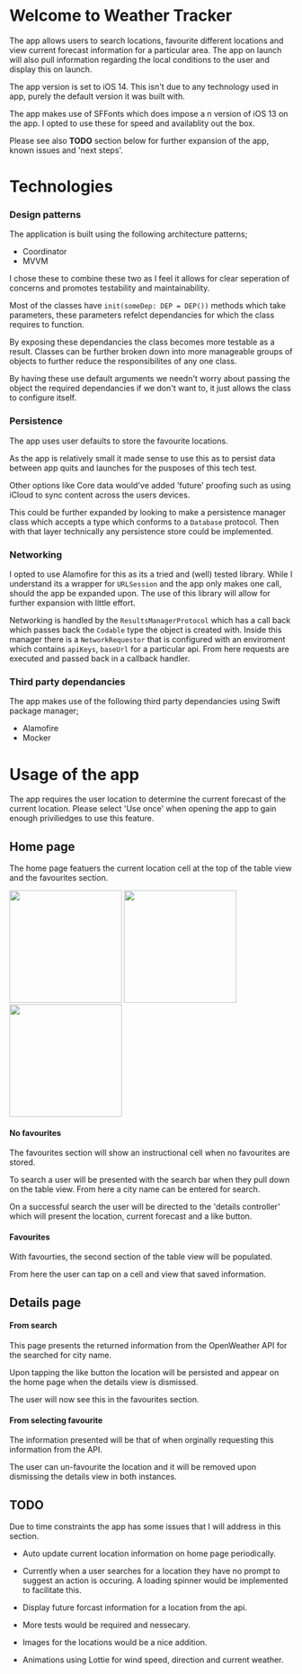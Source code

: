 # Welcome to Weather Tracker

The app allows users to search locations, favourite different locations and view current forecast information for a particular area. The app on launch will also pull information regarding the local conditions to the user and display this on launch.

The app version is set to iOS 14. This isn't due to any technology used in app, purely the default version it was built with. 

The app makes use of SFFonts which does impose a n version of iOS 13 on the app. I opted to use these for speed and availablity out the box. 

Please see also **TODO** section below for further expansion of the app, known issues and 'next steps'.

# Technologies 

### Design patterns

The application is built using the following architecture patterns;

 - Coordinator 
 - MVVM

I chose these to combine these two as I feel it allows for clear seperation of concerns and promotes testability and maintainability. 

Most of the classes have `init(someDep: DEP = DEP())` methods which take parameters, these parameters refelct dependancies for which the class requires to function. 

By exposing these dependancies the class becomes more testable as a result. Classes can be further broken down into more manageable groups of objects to further reduce the responsibilites of any one class.

By having these use default arguments we needn't worry about passing the object the required dependancies if we don't want to, it just allows the class to configure itself. 

### Persistence

The app uses user defaults to store the favourite locations. 

As the app is relatively small it made sense to use this as to persist data between app quits and launches for the pusposes of this tech test. 

Other options like Core data would've added 'future' proofing such as using iCloud to sync content across the users devices.

This could be further expanded by looking to make a persistence manager class which accepts a type which conforms to a `Database` protocol. Then with that layer technically any persistence store could be implemented. 

### Networking

I opted to use Alamofire for this as its a tried and (well) tested library. While I understand its a wrapper for `URLSession` and the app only makes one call, should the app be expanded upon. The use of this library will allow for further expansion with little effort. 

Networking is handled by the `ResultsManagerProtocol` which has a call back which passes back the `Codable` type the object is created with. 
Inside this manager there is a `NetworkRequestor` that is configured with an enviroment which contains `apiKeys`, `baseUrl` for a particular api. From here requests are executed and passed back in a callback handler.


### Third party dependancies

The app makes use of the following third party dependancies using Swift package manager;

 - Alamofire
 - Mocker

# Usage of the app

The app requires the user location to determine the current forecast of the current location. Please select 'Use once' when opening the app to gain enough priviliedges to use this feature. 

## Home page

The home page featuers the current location cell at the top of the table view and the favourites section. 

<p float="left">
<img src="https://user-images.githubusercontent.com/14076860/99994599-1b92d100-2db1-11eb-9c1f-402bf4e9724f.png" width="200" />
<img src="https://user-images.githubusercontent.com/14076860/99994689-3feead80-2db1-11eb-890e-bb9634dd3fa9.png" width="200" />
<img src="https://user-images.githubusercontent.com/14076860/99994716-4aa94280-2db1-11eb-87f7-89ebaf7fa59d.png" width="200" />
</p>

#### No favourites

The favourites section will show an instructional cell when no favourites are stored. 

To search a user will be presented with the search bar when they pull down on the table view. From here a city name can be entered for search. 

On a successful search the user will be directed to the 'details controller' which will present the location, current forecast and a like button.

#### Favourites 

With favourties, the second section of the table view will be populated. 

From here the user can tap on a cell and view that saved information.

## Details page

#### From search

This page presents the returned information from the OpenWeather API for the searched for city name. 

Upon tapping the like button the location will be persisted and appear on the home page when the details view is dismissed. 

The user will now see this in the favourites section.

 #### From selecting favourite

The information presented will be that of when orginally requesting this information from the API. 

The user can un-favourite the location and it will be removed upon dismissing the details view in both instances. 

## TODO

Due to time constraints the app has some issues that I will address in this section.

- Auto update current location information on home page periodically.

- Currently when a user searches for a location they have no prompt to suggest an action is occuring. A loading spinner would be implemented to facilitate this. 

- Display future forcast information for a location from the api.

- More tests would be required and nessecary. 

- Images for the locations would be a nice addition. 

- Animations using Lottie for wind speed, direction and current weather.
